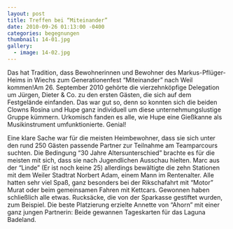 ```yaml
---
layout: post
title: Treffen bei “Miteinander”
date: 2010-09-26 01:13:00 -0400
categories: begegnungen
thumbnail: 14-01.jpg
gallery:
  - image: 14-02.jpg
---
```

Das hat Tradition, dass Bewohnerinnen und Bewohner des Markus-Pflüger-Heims in Wiechs zum Generationenfest “Miteinander” nach Weil kommen!Am 26. September 2010 gehörte die vierzehnköpfige Delegation um Jürgen, Dieter & Co. zu den ersten Gästen, die sich auf dem Festgelände einfanden. Das war gut so, denn so konnten sich die beiden Clowns Rosina und Hupe ganz individuell um diese unternehmungslustige Gruppe kümmern. Urkomisch fanden es alle, wie Hupe eine Gießkanne als Musikinstrument umfunktionierte. Genial!

Eine klare Sache war für die meisten Heimbewohner, dass sie sich unter den rund 250 Gästen passende Partner zur Teilnahme am Teamparcours suchten. Die Bedingung “30 Jahre Altersunterschied” brachte es für die meisten mit sich, dass sie nach Jugendlichen Ausschau hielten. Marc aus der “Linde” (Er ist noch keine 25) allerdings bewältigte die zehn Stationen mit dem Weiler Stadtrat Norbert Adam, einem Mann im Rentenalter. Alle hatten sehr viel Spaß, ganz besonders bei der Rikschafahrt mit “Motor” Murat oder beim gemeinsamen Fahren mit Kettcars. Gewonnen haben schließlich alle etwas. Rucksäcke, die von der Sparkasse gestiftet wurden, zum Beispiel. Die beste Platzierung erzielte Annette von “Ahorn” mit einer ganz jungen Partnerin: Beide gewannen Tageskarten für das Laguna Badeland.